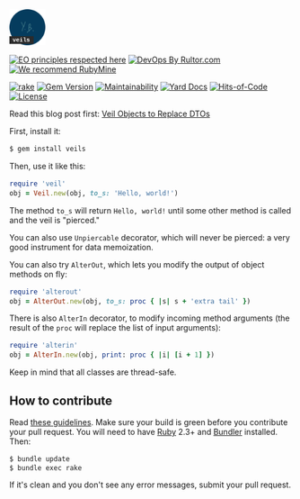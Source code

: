<img src="/logo.svg" width="64px" height="64px"/>

[![EO principles respected here](https://www.elegantobjects.org/badge.svg)](https://www.elegantobjects.org)
[![DevOps By Rultor.com](https://www.rultor.com/b/yegor256/veils)](https://www.rultor.com/p/yegor256/veils)
[![We recommend RubyMine](https://www.elegantobjects.org/rubymine.svg)](https://www.jetbrains.com/ruby/)

[![rake](https://github.com/yegor256/veils/actions/workflows/rake.yml/badge.svg)](https://github.com/yegor256/veils/actions/workflows/rake.yml)
[![Gem Version](https://badge.fury.io/rb/veils.svg)](https://badge.fury.io/rb/veils)
[![Maintainability](https://api.codeclimate.com/v1/badges/51b007d0eb24ceeeca94/maintainability)](https://codeclimate.com/github/yegor256/veils/maintainability)
[![Yard Docs](https://img.shields.io/badge/yard-docs-blue.svg)](https://rubydoc.info/github/yegor256/veils/master/frames)
[![Hits-of-Code](https://hitsofcode.com/github/yegor256/veils)](https://hitsofcode.com/view/github/yegor256/veils)
[![License](https://img.shields.io/badge/license-MIT-green.svg)](https://github.com/yegor256/veils/blob/master/LICENSE.txt)

Read this blog post first:
[Veil Objects to Replace DTOs](https://www.yegor256.com/2020/05/19/veil-objects.html)

First, install it:

```bash
$ gem install veils
```

Then, use it like this:

```ruby
require 'veil'
obj = Veil.new(obj, to_s: 'Hello, world!')
```

The method `to_s` will return `Hello, world!` until some other
method is called and the veil is "pierced."

You can also use `Unpiercable` decorator, which will never be pierced:
a very good instrument for data memoization.

You can also try `AlterOut`, which lets you modify the output
of object methods on fly:

```ruby
require 'alterout'
obj = AlterOut.new(obj, to_s: proc { |s| s + 'extra tail' })
```

There is also `AlterIn` decorator, to modify incoming method arguments
(the result of the `proc` will replace the list of input arguments):

```ruby
require 'alterin'
obj = AlterIn.new(obj, print: proc { |i| [i + 1] })
```

Keep in mind that all classes are thread-safe.

## How to contribute

Read [these guidelines](https://www.yegor256.com/2014/04/15/github-guidelines.html).
Make sure your build is green before you contribute
your pull request. You will need to have [Ruby](https://www.ruby-lang.org/en/) 2.3+ and
[Bundler](https://bundler.io/) installed. Then:

```
$ bundle update
$ bundle exec rake
```

If it's clean and you don't see any error messages, submit your pull request.
